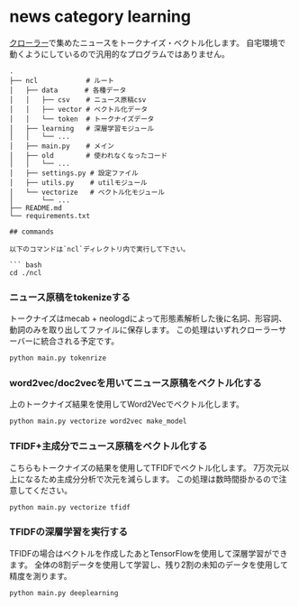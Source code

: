 # news category learning 

[クローラー](https://github.com/naronA/news_crawler)で集めたニュースをトークナイズ・ベクトル化します。
自宅環境で動くようにしているので汎用的なプログラムではありません。

```
.
├── ncl            # ルート
│   ├── data　     # 各種データ
│   │   ├── csv    # ニュース原稿csv
│   │   ├── vector # ベクトル化データ
│   │   └── token  # トークナイズデータ
│   ├── learning   # 深層学習モジュール
│   │   └── ...
│   ├── main.py    # メイン
│   ├── old        # 使われなくなったコード
│   │   └── ...
│   ├── settings.py # 設定ファイル
│   ├── utils.py    # utilモジュール
│   └── vectorize   # ベクトル化モジュール
│       └── ...
├── README.md
└── requirements.txt

## commands

以下のコマンドは`ncl`ディレクトリ内で実行して下さい。

``` bash
cd ./ncl
```

### ニュース原稿をtokenizeする
トークナイズはmecab + neologdによって形態素解析した後に名詞、形容詞、動詞のみを取り出してファイルに保存します。
この処理はいずれクローラーサーバーに統合される予定です。

``` bash
python main.py tokenrize
```

### word2vec/doc2vecを用いてニュース原稿をベクトル化する
上のトークナイズ結果を使用してWord2Vecでベクトル化します。

``` bash
python main.py vectorize word2vec make_model
```

### TFIDF+主成分でニュース原稿をベクトル化する
こちらもトークナイズの結果を使用してTFIDFでベクトル化します。
7万次元以上になるため主成分分析で次元を減らします。
この処理は数時間掛かるので注意してください。

``` bash
python main.py vectorize tfidf
```

### TFIDFの深層学習を実行する
TFIDFの場合はベクトルを作成したあとTensorFlowを使用して深層学習ができます。
全体の8割データを使用して学習し、残り2割の未知のデータを使用して精度を測ります。

``` bash
python main.py deeplearning
```
